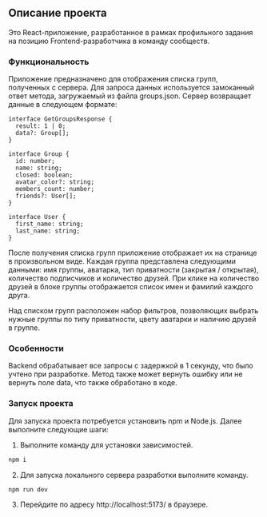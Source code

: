 ## Описание проекта

Это React-приложение, разработанное в рамках профильного задания на позицию Frontend-разработчика в команду сообществ.

### Функциональность

Приложение предназначено для отображения списка групп, полученных с сервера. Для запроса данных используется замоканный ответ метода, загружаемый из файла groups.json. Сервер возвращает данные в следующем формате:

```tsx
interface GetGroupsResponse {
  result: 1 | 0;
  data?: Group[];
}

interface Group {
  id: number;
  name: string;
  closed: boolean;
  avatar_color?: string;
  members_count: number;
  friends?: User[];
}

interface User {
  first_name: string;
  last_name: string;
}
```

После получения списка групп приложение отображает их на странице в произвольном виде. Каждая группа представлена следующими данными: имя группы, аватарка, тип приватности (закрытая / открытая), количество подписчиков и количество друзей. При клике на количество друзей в блоке группы отображается список имен и фамилий каждого друга.

Над списком групп расположен набор фильтров, позволяющих выбрать нужные группы по типу приватности, цвету аватарки и наличию друзей в группе.

### Особенности

Backend обрабатывает все запросы с задержкой в 1 секунду, что было учтено при разработке.
Метод также может вернуть ошибку или не вернуть поле data, что также обработано в коде.

### Запуск проекта

Для запуска проекта потребуется установить npm и Node.js. Далее выполните следующие шаги:

1. Выполните команду для установки зависимостей.

```bash
npm i
```

2. Для запуска локального сервера разработки выполните команду.

```bash
npm run dev
```

3. Перейдите по адресу http://localhost:5173/ в браузере.
